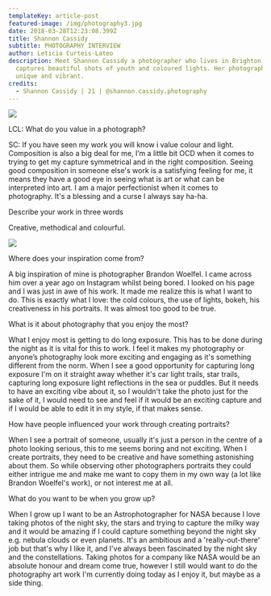 ```yaml
---
templateKey: article-post
featured-image: /img/photography3.jpg
date: 2018-03-28T12:23:08.399Z
title: Shannon Cassidy
subtitle: PHOTOGRAPHY INTERVIEW
author: Leticia Curteis-Lateo
description: Meet Shannon Cassidy a photographer who lives in Brighton who
  captures beautiful shots of youth and coloured lights. Her photography is
  unique and vibrant.
credits:
  - Shannon Cassidy | 21 | @shannon.cassidy.photography
---
```

![](/img/photography3.jpg)

LCL: What do you value in a photograph?

SC: If you have seen my work you will know i value colour and light. Composition is also a big deal for me, I’m a little bit OCD when it comes to trying to get my capture symmetrical and in the right composition. Seeing good composition in someone else's work is a satisfying feeling for me, it means they have a good eye in seeing what is art or what can be interpreted into art. I am a major perfectionist when it comes to photography. It's a blessing and a curse I always say ha-ha.



Describe your work in three words

Creative, methodical and colourful.

![](/img/photography1.jpg)

Where does your inspiration come from?

A big inspiration of mine is photographer Brandon Woelfel. I came across him over a year ago on Instagram whilst being bored. I looked on his page and I was just in awe of his work. It made me realize this is what I want to do. This is exactly what I love: the cold colours, the use of lights, bokeh, his creativeness in his portraits. It was almost too good to be true.



What is it about photography that you enjoy the most?

What I enjoy most is getting to do long exposure. This has to be done during the night as it is vital for this to work. I feel it makes my photography or anyone’s photography look more exciting and engaging as it's something different from the norm. When I see a good opportunity for capturing long exposure I'm on it straight away whether it's car light trails, star trails, capturing long exposure light reflections in the sea or puddles. But it needs to have an exciting vibe about it, so I wouldn't take the photo just for the sake of it, I would need to see and feel if it would be an exciting capture and if I would be able to edit it in my style, if that makes sense.



How have people influenced your work through creating portraits?

When I see a portrait of someone, usually it's just a person in the centre of a photo looking serious, this to me seems boring and not exciting. When I create portraits, they need to be creative and have something astonishing about them. So while observing other photographers portraits they could either intrigue me and make me want to copy them in my own way (a lot like Brandon Woelfel's work), or not interest me at all.



What do you want to be when you grow up?

When I grow up I want to be an Astrophotographer for NASA because I love taking photos of the night sky, the stars and trying to capture the milky way and it would be amazing if I could capture something beyond the night sky e.g. nebula clouds or even planets. It's an ambitious and a 'really-out-there' job but that's why I like it, and I've always been fascinated by the night sky and the constellations. Taking photos for a company like NASA would be an absolute honour and dream come true, however I still would want to do the photography art work I'm currently doing today as I enjoy it, but maybe as a side thing.